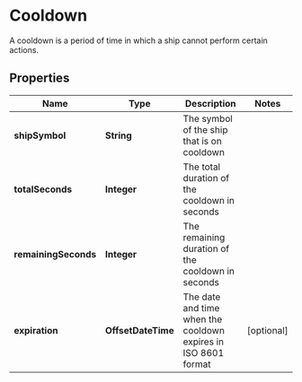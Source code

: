 

# Cooldown

A cooldown is a period of time in which a ship cannot perform certain actions.

## Properties

| Name | Type | Description | Notes |
|------------ | ------------- | ------------- | -------------|
|**shipSymbol** | **String** | The symbol of the ship that is on cooldown |  |
|**totalSeconds** | **Integer** | The total duration of the cooldown in seconds |  |
|**remainingSeconds** | **Integer** | The remaining duration of the cooldown in seconds |  |
|**expiration** | **OffsetDateTime** | The date and time when the cooldown expires in ISO 8601 format |  [optional] |



